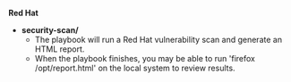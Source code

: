 **Red Hat**

* **security-scan/**
    * The playbook will run a Red Hat vulnerability scan and generate an HTML report.
    * When the playbook finishes, you may be able to run 'firefox /opt/report.html' on the local system to review results.

